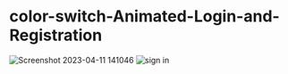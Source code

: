 # color-switch-Animated-Login-and-Registration
![Screenshot 2023-04-11 141046](https://github.com/Mostafamahmoud12824/color-switch-Animated-Login-and-Registration/assets/62766443/50a9f0e2-2339-4317-9ac2-beb298e27cf0)
![sign in](https://github.com/Mostafamahmoud12824/color-switch-Animated-Login-and-Registration/assets/62766443/08c2c905-a665-452f-8a63-75c018ac896b)

